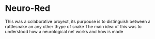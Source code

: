 # Neuro-Red
This was a colaborative proyect, its purpouse is to distinguish between a rattlesnake an any other thype of snake
The main idea of this was to understood how a neurological net works and how is made

